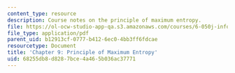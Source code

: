 ```yaml
---
content_type: resource
description: Course notes on the principle of maximum entropy.
file: https://ol-ocw-studio-app-qa.s3.amazonaws.com/courses/6-050j-information-and-entropy-spring-2008/68255db8d8287bce4a465b036ac37771_MIT6_050JS08_chapter9.pdf
file_type: application/pdf
parent_uid: b12913cf-0777-b412-6ec0-4bb3ff6fdcae
resourcetype: Document
title: 'Chapter 9: Principle of Maximum Entropy'
uid: 68255db8-d828-7bce-4a46-5b036ac37771
---
```

